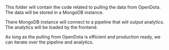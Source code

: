 This folder will contain the code related to pulling the data from OpenDota. The data will be stored in a MongoDB instance.

There MongoDB instance will connect to a pipeline that will output analytics. The analytics will be loaded by the frontend.

As long as the pulling from OpenDota is efficient and production ready, we can iterate over the pipeline and analytics.